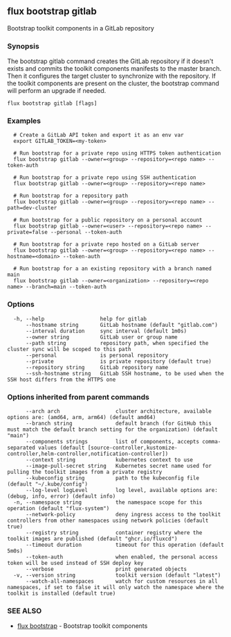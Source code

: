 ## flux bootstrap gitlab

Bootstrap toolkit components in a GitLab repository

### Synopsis

The bootstrap gitlab command creates the GitLab repository if it doesn't exists and
commits the toolkit components manifests to the master branch.
Then it configures the target cluster to synchronize with the repository.
If the toolkit components are present on the cluster,
the bootstrap command will perform an upgrade if needed.

```
flux bootstrap gitlab [flags]
```

### Examples

```
  # Create a GitLab API token and export it as an env var
  export GITLAB_TOKEN=<my-token>

  # Run bootstrap for a private repo using HTTPS token authentication 
  flux bootstrap gitlab --owner=<group> --repository=<repo name> --token-auth

  # Run bootstrap for a private repo using SSH authentication
  flux bootstrap gitlab --owner=<group> --repository=<repo name>

  # Run bootstrap for a repository path
  flux bootstrap gitlab --owner=<group> --repository=<repo name> --path=dev-cluster

  # Run bootstrap for a public repository on a personal account
  flux bootstrap gitlab --owner=<user> --repository=<repo name> --private=false --personal --token-auth

  # Run bootstrap for a private repo hosted on a GitLab server 
  flux bootstrap gitlab --owner=<group> --repository=<repo name> --hostname=<domain> --token-auth

  # Run bootstrap for a an existing repository with a branch named main
  flux bootstrap gitlab --owner=<organization> --repository=<repo name> --branch=main --token-auth

```

### Options

```
  -h, --help                  help for gitlab
      --hostname string       GitLab hostname (default "gitlab.com")
      --interval duration     sync interval (default 1m0s)
      --owner string          GitLab user or group name
      --path string           repository path, when specified the cluster sync will be scoped to this path
      --personal              is personal repository
      --private               is private repository (default true)
      --repository string     GitLab repository name
      --ssh-hostname string   GitLab SSH hostname, to be used when the SSH host differs from the HTTPS one
```

### Options inherited from parent commands

```
      --arch arch                  cluster architecture, available options are: (amd64, arm, arm64) (default amd64)
      --branch string              default branch (for GitHub this must match the default branch setting for the organization) (default "main")
      --components strings         list of components, accepts comma-separated values (default [source-controller,kustomize-controller,helm-controller,notification-controller])
      --context string             kubernetes context to use
      --image-pull-secret string   Kubernetes secret name used for pulling the toolkit images from a private registry
      --kubeconfig string          path to the kubeconfig file (default "~/.kube/config")
      --log-level logLevel         log level, available options are: (debug, info, error) (default info)
  -n, --namespace string           the namespace scope for this operation (default "flux-system")
      --network-policy             deny ingress access to the toolkit controllers from other namespaces using network policies (default true)
      --registry string            container registry where the toolkit images are published (default "ghcr.io/fluxcd")
      --timeout duration           timeout for this operation (default 5m0s)
      --token-auth                 when enabled, the personal access token will be used instead of SSH deploy key
      --verbose                    print generated objects
  -v, --version string             toolkit version (default "latest")
      --watch-all-namespaces       watch for custom resources in all namespaces, if set to false it will only watch the namespace where the toolkit is installed (default true)
```

### SEE ALSO

* [flux bootstrap](flux_bootstrap.md)	 - Bootstrap toolkit components


